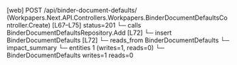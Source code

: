 [web] POST /api/binder-document-defaults/  (Workpapers.Next.API.Controllers.Workpapers.BinderDocumentDefaultsController.Create)  [L67–L75] status=201
  └─ calls BinderDocumentDefaultsRepository.Add [L72]
  └─ insert BinderDocumentDefaults [L72]
    └─ reads_from BinderDocumentDefaults
  └─ impact_summary
    └─ entities 1 (writes=1, reads=0)
      └─ BinderDocumentDefaults writes=1 reads=0

